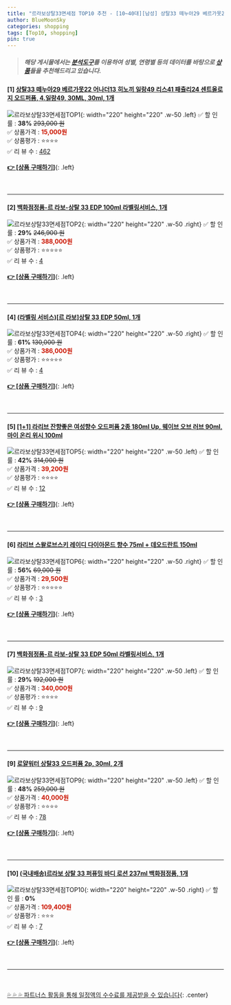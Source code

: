 ```yaml
---
title: "르라보상탈33면세점 TOP10 추천 - [10~40대][남성] 상탈33 떼누아29 베르가못22 어나더13 히노끼 일랑49 리스41 패츌리24 센트올로지 오드퍼퓸, 4.일랑49, 30ML,"
author: BlueMoonSky
categories: shopping
tags: [Top10, shopping]
pin: true
---
```


> ##### 해당 게시물에서는 [**분석도구**](https://itemscout.io/)를 이용하여 **성별**, **연령별** 등의 데이터를 바탕으로 [**상품**](https://link.coupang.com/a/baae76)들을 추천해드리고 있습니다.

#### [1] [상탈33 떼누아29 베르가못22 어나더13 히노끼 일랑49 리스41 패츌리24 센트올로지 오드퍼퓸, 4.일랑49, 30ML, 30ml, 1개](https://link.coupang.com/re/AFFSDP?lptag=AF5964186&subid=bluemoonsky6999&pageKey=6324731467&traceid=V0-153&itemId=13199724479&vendorItemId=80458233309)
![르라보상탈33면세점TOP1](https://thumbnail6.coupangcdn.com/thumbnails/remote/230x230ex/image/vendor_inventory/fd52/4da13c04045bf20ca12d16be806fde4ecb1eed13d0b33cb34df19dd26d2b.jpg){: width="220" height="220" .w-50 .left}
✅ 할 인 률 : **38%** ~~<del class="base-price"> 293,000  </del>원~~<br>
✅ 상품가격 : <span style="color:#cb1400"> **15,000원** </span><br>
✅ 상품평가 : ⭐⭐⭐⭐<br>
✅ 리 뷰 수 : [462](https://link.coupang.com/re/AFFSDP?lptag=AF5964186&subid=bluemoonsky6999&pageKey=6324731467&traceid=V0-153&itemId=13199724479&vendorItemId=80458233309)<br>
<br>
[**👉  [상품 구매하기]**](https://link.coupang.com/re/AFFSDP?lptag=AF5964186&subid=bluemoonsky6999&pageKey=6324731467&traceid=V0-153&itemId=13199724479&vendorItemId=80458233309){: .left}
<br>
<br>
<br>

***

#### [2] [백화점정품-르 라보-상탈 33 EDP 100ml 라벨링서비스, 1개](https://link.coupang.com/re/AFFSDP?lptag=AF5964186&subid=bluemoonsky6999&pageKey=7338722392&traceid=V0-153&itemId=17603857091&vendorItemId=86496243630)
![르라보상탈33면세점TOP2](https://thumbnail10.coupangcdn.com/thumbnails/remote/230x230ex/image/vendor_inventory/982b/d52a3386a7b650f43fe097d1fc89b9fbe605d9af0ec079a4b9f408d86520.jpg){: width="220" height="220" .w-50 .right}
✅ 할 인 률 : **29%** ~~<del class="base-price"> 246,900  </del>원~~<br>
✅ 상품가격 : <span style="color:#cb1400"> **388,000원** </span><br>
✅ 상품평가 : ⭐⭐⭐⭐⭐<br>
✅ 리 뷰 수 : [4](https://link.coupang.com/re/AFFSDP?lptag=AF5964186&subid=bluemoonsky6999&pageKey=7338722392&traceid=V0-153&itemId=17603857091&vendorItemId=86496243630)<br>
<br>
[**👉  [상품 구매하기]**](https://link.coupang.com/re/AFFSDP?lptag=AF5964186&subid=bluemoonsky6999&pageKey=7338722392&traceid=V0-153&itemId=17603857091&vendorItemId=86496243630){: .left}
<br>
<br>
<br>

***

#### [4] [(라벨링 서비스)[르 라보]상탈 33 EDP 50ml, 1개](https://link.coupang.com/re/AFFSDP?lptag=AF5964186&subid=bluemoonsky6999&pageKey=7440034913&traceid=V0-153&itemId=19344515747&vendorItemId=86457943840)
![르라보상탈33면세점TOP4](https://thumbnail8.coupangcdn.com/thumbnails/remote/230x230ex/image/vendor_inventory/f608/66626449ca5d41d0efdb02876f9ebbb3b59debacb15f35e9debeb8ab58bc.jpg){: width="220" height="220" .w-50 .right}
✅ 할 인 률 : **61%** ~~<del class="base-price"> 130,000  </del>원~~<br>
✅ 상품가격 : <span style="color:#cb1400"> **386,000원** </span><br>
✅ 상품평가 : ⭐⭐⭐⭐⭐<br>
✅ 리 뷰 수 : [4](https://link.coupang.com/re/AFFSDP?lptag=AF5964186&subid=bluemoonsky6999&pageKey=7440034913&traceid=V0-153&itemId=19344515747&vendorItemId=86457943840)<br>
<br>
[**👉  [상품 구매하기]**](https://link.coupang.com/re/AFFSDP?lptag=AF5964186&subid=bluemoonsky6999&pageKey=7440034913&traceid=V0-153&itemId=19344515747&vendorItemId=86457943840){: .left}
<br>
<br>
<br>

***

#### [5] [[1+1] 라리브 잔향좋은 여성향수 오드퍼퓸 2종 180ml Up, 웨이브 오브 러브 90ml, 마이 온리 위시 100ml](https://link.coupang.com/re/AFFSDP?lptag=AF5964186&subid=bluemoonsky6999&pageKey=4946518939&traceid=V0-153&itemId=6526470124&vendorItemId=73617903574)
![르라보상탈33면세점TOP5](https://thumbnail8.coupangcdn.com/thumbnails/remote/230x230ex/image/vendor_inventory/eed8/19de865ae590ce5be3617de6c107f6d9058153cd1182d7f269d329a4a4fc.jpg){: width="220" height="220" .w-50 .left}
✅ 할 인 률 : **42%** ~~<del class="base-price"> 314,000  </del>원~~<br>
✅ 상품가격 : <span style="color:#cb1400"> **39,200원** </span><br>
✅ 상품평가 : ⭐⭐⭐⭐<br>
✅ 리 뷰 수 : [12](https://link.coupang.com/re/AFFSDP?lptag=AF5964186&subid=bluemoonsky6999&pageKey=4946518939&traceid=V0-153&itemId=6526470124&vendorItemId=73617903574)<br>
<br>
[**👉  [상품 구매하기]**](https://link.coupang.com/re/AFFSDP?lptag=AF5964186&subid=bluemoonsky6999&pageKey=4946518939&traceid=V0-153&itemId=6526470124&vendorItemId=73617903574){: .left}
<br>
<br>
<br>

***

#### [6] [라리브 스왈로브스키 레이디 다이아몬드 향수 75ml + 데오드란트 150ml](https://link.coupang.com/re/AFFSDP?lptag=AF5964186&subid=bluemoonsky6999&pageKey=2171947015&traceid=V0-153&itemId=3694654608&vendorItemId=73617908523)
![르라보상탈33면세점TOP6](https://thumbnail7.coupangcdn.com/thumbnails/remote/230x230ex/image/vendor_inventory/7c09/8d134b140617817f41ba35691cf4dfe186ef9a3e757c19aba28c84cfdc67.jpg){: width="220" height="220" .w-50 .right}
✅ 할 인 률 : **56%** ~~<del class="base-price"> 69,000  </del>원~~<br>
✅ 상품가격 : <span style="color:#cb1400"> **29,500원** </span><br>
✅ 상품평가 : ⭐⭐⭐⭐⭐<br>
✅ 리 뷰 수 : [3](https://link.coupang.com/re/AFFSDP?lptag=AF5964186&subid=bluemoonsky6999&pageKey=2171947015&traceid=V0-153&itemId=3694654608&vendorItemId=73617908523)<br>
<br>
[**👉  [상품 구매하기]**](https://link.coupang.com/re/AFFSDP?lptag=AF5964186&subid=bluemoonsky6999&pageKey=2171947015&traceid=V0-153&itemId=3694654608&vendorItemId=73617908523){: .left}
<br>
<br>
<br>

***

#### [7] [백화점정품-르 라보-상탈 33 EDP 50ml 라벨링서비스, 1개](https://link.coupang.com/re/AFFSDP?lptag=AF5964186&subid=bluemoonsky6999&pageKey=7079088858&traceid=V0-153&itemId=15373958755&vendorItemId=82653489885)
![르라보상탈33면세점TOP7](https://thumbnail7.coupangcdn.com/thumbnails/remote/230x230ex/image/vendor_inventory/133c/76d690ee7d8825517f5a433824e6c7bb2dff1f56f7fc7dbbf46f683e87b6.jpg){: width="220" height="220" .w-50 .left}
✅ 할 인 률 : **29%** ~~<del class="base-price"> 192,000  </del>원~~<br>
✅ 상품가격 : <span style="color:#cb1400"> **340,000원** </span><br>
✅ 상품평가 : ⭐⭐⭐⭐<br>
✅ 리 뷰 수 : [9](https://link.coupang.com/re/AFFSDP?lptag=AF5964186&subid=bluemoonsky6999&pageKey=7079088858&traceid=V0-153&itemId=15373958755&vendorItemId=82653489885)<br>
<br>
[**👉  [상품 구매하기]**](https://link.coupang.com/re/AFFSDP?lptag=AF5964186&subid=bluemoonsky6999&pageKey=7079088858&traceid=V0-153&itemId=15373958755&vendorItemId=82653489885){: .left}
<br>
<br>
<br>

***

#### [9] [로얄워터 상탈33 오드퍼퓸 2p, 30ml, 2개](https://link.coupang.com/re/AFFSDP?lptag=AF5964186&subid=bluemoonsky6999&pageKey=6342639501&traceid=V0-153&itemId=17252074370&vendorItemId=84423475360)
![르라보상탈33면세점TOP9](https://thumbnail6.coupangcdn.com/thumbnails/remote/230x230ex/image/retail/images/5746502411598807-f164359d-d153-4a7f-bb7d-e6d5a844fb47.jpg){: width="220" height="220" .w-50 .left}
✅ 할 인 률 : **48%** ~~<del class="base-price"> 259,000  </del>원~~<br>
✅ 상품가격 : <span style="color:#cb1400"> **40,000원** </span><br>
✅ 상품평가 : ⭐⭐⭐⭐<br>
✅ 리 뷰 수 : [78](https://link.coupang.com/re/AFFSDP?lptag=AF5964186&subid=bluemoonsky6999&pageKey=6342639501&traceid=V0-153&itemId=17252074370&vendorItemId=84423475360)<br>
<br>
[**👉  [상품 구매하기]**](https://link.coupang.com/re/AFFSDP?lptag=AF5964186&subid=bluemoonsky6999&pageKey=6342639501&traceid=V0-153&itemId=17252074370&vendorItemId=84423475360){: .left}
<br>
<br>
<br>

***

#### [10] [(국내배송)르라보 상탈 33 퍼퓨밍 바디 로션 237ml 백화점정품, 1개](https://link.coupang.com/re/AFFSDP?lptag=AF5964186&subid=bluemoonsky6999&pageKey=7005173929&traceid=V0-153&itemId=17193087824&vendorItemId=86124663649)
![르라보상탈33면세점TOP10](https://thumbnail9.coupangcdn.com/thumbnails/remote/230x230ex/image/vendor_inventory/10e1/cc92a59a5ead42d62a8f78c4550efa5b6c4c0a41edbc6a285e04d9abbf2f.jpg){: width="220" height="220" .w-50 .right}
✅ 할 인 률 : **0%** <br>
✅ 상품가격 : <span style="color:#cb1400"> **109,400원** </span><br>
✅ 상품평가 : ⭐⭐⭐<br>
✅ 리 뷰 수 : [7](https://link.coupang.com/re/AFFSDP?lptag=AF5964186&subid=bluemoonsky6999&pageKey=7005173929&traceid=V0-153&itemId=17193087824&vendorItemId=86124663649)<br>
<br>
[**👉  [상품 구매하기]**](https://link.coupang.com/re/AFFSDP?lptag=AF5964186&subid=bluemoonsky6999&pageKey=7005173929&traceid=V0-153&itemId=17193087824&vendorItemId=86124663649){: .left}
<br>
<br>
<br>

***
<br><br>[💦 💦 💦 파트너스 활동을 통해 일정액의 수수료를 제공받을 수 있습니다](https://link.coupang.com/a/baae76){: .center}